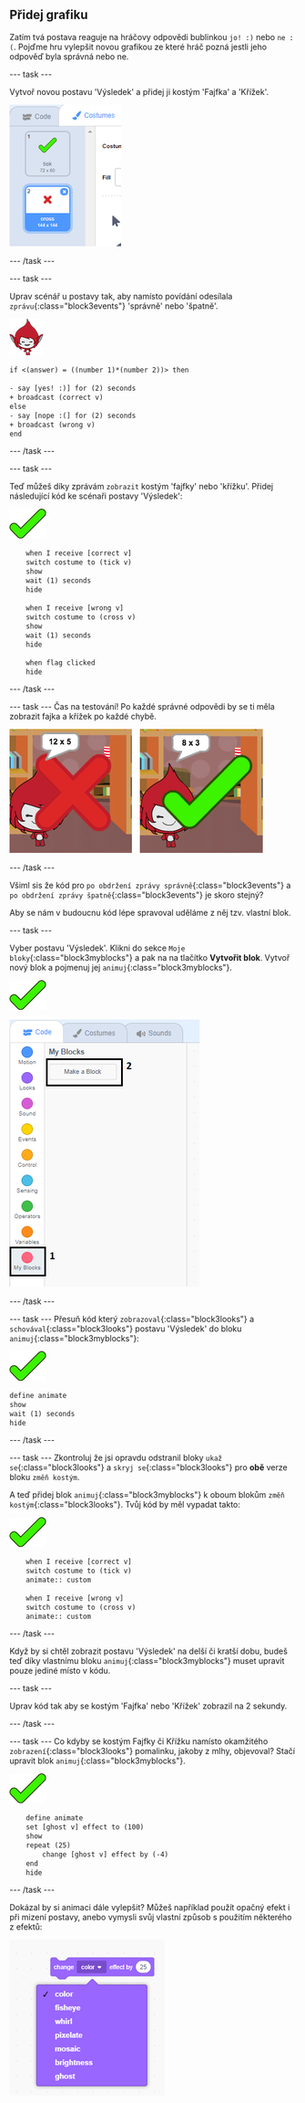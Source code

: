 ## Přidej grafiku

Zatím tvá postava reaguje na hráčovy odpovědi bublinkou `jo! :)` nebo `ne :(`. Pojďme hru vylepšit novou grafikou ze které hráč pozná jestli jeho odpověď byla správná nebo ne.

\--- task \---

Vytvoř novou postavu 'Výsledek' a přidej ji kostým 'Fajfka' a 'Křížek'.

![Postava s kostýmem fajfky a křížku](images/brain-result.png)

\--- /task \---

\--- task \---

Uprav scénář u postavy tak, aby namísto povídání odesílala `zprávu`{:class="block3events"} 'správně' nebo 'špatně'.

![Obrázek postavy](images/giga-sprite.png)

```blocks3
if <(answer) = ((number 1)*(number 2))> then

- say [yes! :)] for (2) seconds
+ broadcast (correct v)
else
- say [nope :(] for (2) seconds
+ broadcast (wrong v)
end
```

\--- /task \---

\--- task \---

Teď můžeš díky zprávám `zobrazit` kostým 'fajfky' nebo 'křížku'. Přidej následující kód ke scénaři postavy 'Výsledek':

![Postava Výsledek](images/result-sprite.png)

```blocks3
    when I receive [correct v]
    switch costume to (tick v)
    show
    wait (1) seconds
    hide

    when I receive [wrong v]
    switch costume to (cross v)
    show
    wait (1) seconds
    hide

    when flag clicked
    hide
```

\--- /task \---

\--- task \--- Čas na testování! Po každé správné odpovědi by se ti měla zobrazit fajka a křížek po každé chybě.

![Fajfka pro správnou, křížek pro špatnou odpověď](images/brain-test-answer.png)

\--- /task \---

Všiml sis že kód pro `po obdržení zprávy správně`{:class="block3events"} a `po obdržení zprávy špatně`{:class="block3events"} je skoro stejný?

Aby se nám v budoucnu kód lépe spravoval uděláme z něj tzv. vlastní blok.

\--- task \---

Vyber postavu 'Výsledek'. Klikni do sekce `Moje bloky`{:class="block3myblocks"} a pak na na tlačítko **Vytvořit blok**. Vytvoř nový blok a pojmenuj jej `animuj`{:class="block3myblocks"}.

![Postava Výsledek](images/result-sprite.png)

![Vytvoř vlastní blok s názvem animuj](images/brain-animate-function.png)

\--- /task \---

\--- task \--- Přesuň kód který `zobrazoval`{:class="block3looks"} a `schovával`{:class="block3looks"} postavu 'Výsledek' do bloku `animuj`{:class="block3myblocks"}:

![Postava Výsledek](images/result-sprite.png)

```blocks3
define animate
show
wait (1) seconds
hide
```

\--- /task \---

\--- task \--- Zkontroluj že jsi opravdu odstranil bloky `ukaž se`{:class="block3looks"} a `skryj se`{:class="block3looks"} pro **obě** verze bloku `změň kostým`.

A teď přidej blok `animuj`{:class="block3myblocks"} k oboum blokům `změň kostým`{:class="block3looks"}. Tvůj kód by měl vypadat takto:

![Postava Výsledek](images/result-sprite.png)

```blocks3
    when I receive [correct v]
    switch costume to (tick v)
    animate:: custom

    when I receive [wrong v]
    switch costume to (cross v)
    animate:: custom
```

\--- /task \---

Když by si chtěl zobrazit postavu 'Výsledek' na delší či kratší dobu, budeš teď díky vlastnímu bloku `animuj`{:class="block3myblocks"} muset upravit pouze jediné místo v kódu.

\--- task \---

Uprav kód tak aby se kostým 'Fajfka' nebo 'Křížek' zobrazil na 2 sekundy.

\--- /task \---

\--- task \--- Co kdyby se kostým Fajfky či Křížku namísto okamžitého `zobrazení`{:class="block3looks"} pomalinku, jakoby z mlhy, objevoval? Stačí upravit blok `animuj`{:class="block3myblocks"}.

![Postava Výsledek](images/result-sprite.png)

```blocks3
    define animate
    set [ghost v] effect to (100)
    show
    repeat (25)
        change [ghost v] effect by (-4)
    end
    hide
```

\--- /task \---

Dokázal by si animaci dále vylepšit? Můžeš například použít opačný efekt i při mizení postavy, anebo vymysli svůj vlastní způsob s použitím některého z efektů:

![screenshot](images/brain-effects.png)